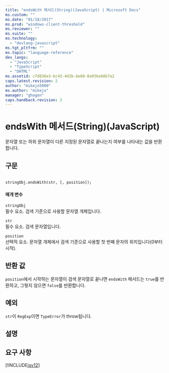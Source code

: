 ```yaml
---
title: "endsWith 메서드(String)(JavaScript) | Microsoft Docs"
ms.custom: ""
ms.date: "01/18/2017"
ms.prod: "windows-client-threshold"
ms.reviewer: ""
ms.suite: ""
ms.technology: 
  - "devlang-javascript"
ms.tgt_pltfrm: ""
ms.topic: "language-reference"
dev_langs: 
  - "JavaScript"
  - "TypeScript"
  - "DHTML"
ms.assetid: c7d836e3-bc43-4d1b-be60-0a93beb8b7a2
caps.latest.revision: 2
author: "mikejo5000"
ms.author: "mikejo"
manager: "ghogen"
caps.handback.revision: 2
---
```

# endsWith 메서드(String)(JavaScript)
문자열 또는 하위 문자열이 다른 지정된 문자열로 끝나는지 여부를 나타내는 값을 반환합니다.  
  
## 구문  
  
```vb  
  
stringObj.endsWith(str, [, position]);  
```  
  
#### 매개 변수  
 `stringObj`  
 필수 요소.  검색 기준으로 사용할 문자열 개체입니다.  
  
 `str`  
 필수 요소.  검색 문자열입니다.  
  
 `position`  
 선택적 요소.  문자열 개체에서 검색 기준으로 사용할 첫 번째 문자의 위치입니다\(0부터 시작\).  
  
## 반환 값  
 `position`에서 시작하는 문자열이 검색 문자열로 끝나면 `endsWith` 메서드는 `true`를 반환하고, 그렇지 않으면 `false`를 반환합니다.  
  
## 예외  
 `str`이 `RegExp`이면 `TypeError`가 throw됩니다.  
  
## 설명  
  
## 요구 사항  
 [!INCLUDE[jsv12](../../javascript/reference/includes/jsv12-md.md)]